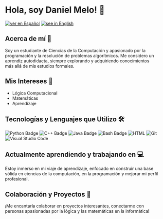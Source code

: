 # Hola, soy Daniel Melo! 👋

[![ver en Español](https://img.shields.io/badge/-Ver%20en%20Español-05122A?style=flat&logo=esph)](https://github.com/estfloyd/my_personal_repo/blob/main/README.md.es)
[![see in English](https://img.shields.io/badge/-See%20in%20English-05122A?style=flat&logo=esph)](https://github.com/estfloyd/my_personal_repo/blob/main/README.md)

## Acerca de mí 🚀

Soy un estudiante de Ciencias de la Computación y apasionado por la programación y la resolución de problemas algorítmicos. Me considero un aprendiz autodidacta, siempre explorando y adquiriendo conocimientos más allá de mis estudios formales.

## Mis Intereses 🧠

- Lógica Computacional
- Matemáticas
- Aprendizaje

## Tecnologías y Lenguajes que Utilizo 🛠️
![Python Badge](https://img.shields.io/badge/-Python-05122A?style=flat&logo=Python&logoColor=3776AB)
![C++ Badge](https://img.shields.io/badge/-C++-05122A?style=flat&logo=C%2B%2B&logoColor=00599C)
![Java Badge](https://img.shields.io/badge/-Java-05122A?style=flat&logo=Java&logoColor=007396)
![Bash Badge](https://img.shields.io/badge/-Bash-05122A?style=flat&logo=GNU%20Bash&logoColor=4EAA25)
![HTML](https://img.shields.io/badge/-HTML-05122A?style=flat&logo=HTML5)
![Git](https://img.shields.io/badge/-Git-05122A?style=flat&logo=git)
![Visual Studio Code](https://img.shields.io/badge/-Visual%20Studio%20Code-05122A?style=flat&logo=visual-studio-code&logoColor=007ACC)

## Actualmente aprendiendo y trabajando en 💻

Estoy inmerso en mi viaje de aprendizaje, enfocado en construir una base sólida en ciencias de la computación, en la programación y mejorar mi perfil profesional. 

## Colaboración y Proyectos 🤝

¡Me encantaría colaborar en proyectos interesantes, conectarme con personas apasionadas por la lógica y las matemáticas en la informática!


